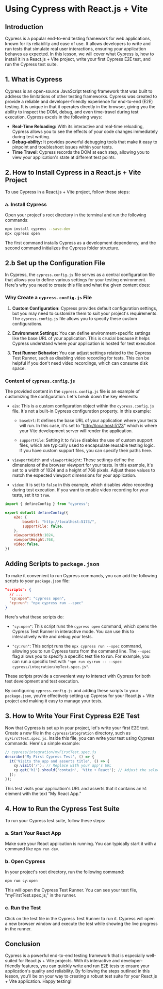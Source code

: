 # Using Cypress with React.js + Vite

## Introduction

Cypress is a popular end-to-end testing framework for web applications, known for its reliability and ease of use. It allows developers to write and run tests that simulate real user interactions, ensuring your application behaves as expected. In this lesson, we will cover what Cypress is, how to install it in a React.js + Vite project, write your first Cypress E2E test, and run the Cypress test suite.

## 1. What is Cypress

Cypress is an open-source JavaScript testing framework that was built to address the limitations of other testing frameworks. Cypress was created to provide a reliable and developer-friendly experience for end-to-end (E2E) testing. It is unique in that it operates directly in the browser, giving you the ability to inspect the DOM, debug, and even time-travel during test execution. Cypress excels in the following ways:

- **Real-Time Reloading:** With its interactive and real-time reloading, Cypress allows you to see the effects of your code changes immediately during test writing.
- **Debug-ability:** It provides powerful debugging tools that make it easy to pinpoint and troubleshoot issues within your tests.
- **Time Travel:** Cypress records the DOM at each step, allowing you to view your application's state at different test points.

## 2. How to Install Cypress in a React.js + Vite Project

To use Cypress in a React.js + Vite project, follow these steps:

### a. Install Cypress

Open your project's root directory in the terminal and run the following commands:

```bash
npm install cypress --save-dev
npx cypress open
```

The first command installs Cypress as a development dependency, and the second command initializes the Cypress folder structure.

## 2.b Set up the Configuration File

In Cypress, the `cypress.config.js` file serves as a central configuration file that allows you to define various settings for your testing environment. Here's why you need to create this file and what the given content does:

### Why Create a `cypress.config.js` File

1. **Custom Configuration:** Cypress provides default configuration settings, but you may need to customize them to suit your project's requirements. The `cypress.config.js` file allows you to specify these custom configurations.

2. **Environment Settings:** You can define environment-specific settings like the base URL of your application. This is crucial because it helps Cypress understand where your application is hosted for test execution.

3. **Test Runner Behavior:** You can adjust settings related to the Cypress Test Runner, such as disabling video recording for tests. This can be helpful if you don't need video recordings, which can consume disk space.

### Content of `cypress.config.js`

The provided content in the `cypress.config.js` file is an example of customizing the configuration. Let's break down the key elements:

- `e2e`: This is a custom configuration object within the `cypress.config.js` file. It's not a built-in Cypress configuration property. In this example:
  - `baseUrl`: It defines the base URL of your application where your tests will run. In this case, it's set to "[http://localhost:5173](http://localhost:5173)" which is where your Vite development server will render the application.

  - `supportFile`: Setting it to `false` disables the use of custom support files, which are typically used to encapsulate reusable testing logic. If you have custom support files, you can specify their paths here.

- `viewportWidth` and `viewportHeight`: These settings define the dimensions of the browser viewport for your tests. In this example, it's set to a width of 1024 and a height of 768 pixels. Adjust these values to match the expected viewport dimensions for your application.

- `video`: It is set to `false` in this example, which disables video recording during test execution. If you want to enable video recording for your tests, set it to `true`.

```js
import { defineConfig } from "cypress";

export default defineConfig({
    e2e: {
        baseUrl: "http://localhost:5173/",
        supportFile: false,
    },
    viewportWidth:1024,
    viewportHeight:768,
    video:false,
})
```

## Adding Scripts to `package.json`

To make it convenient to run Cypress commands, you can add the following scripts to your `package.json` file:

```json
"scripts": {
  // ...
  "cy:open": "cypress open",
  "cy:run": "npx cypress run --spec"
}
```

Here's what these scripts do:

- `"cy:open"`: This script runs the `cypress open` command, which opens the Cypress Test Runner in interactive mode. You can use this to interactively write and debug your tests.

- `"cy:run"`: This script runs the `npx cypress run --spec` command, allowing you to run Cypress tests from the command line. The `--spec` flag allows you to specify a specific test file to run. For example, you can run a specific test with `"npm run cy:run -- --spec cypress/integration/myTest.spec.js"`.

These scripts provide a convenient way to interact with Cypress for both test development and test execution.

By configuring `cypress.config.js` and adding these scripts to your `package.json`, you're effectively setting up Cypress for your React.js + Vite project and making it easy to manage your tests.

## 3. How to Write Your First Cypress E2E Test

Now that Cypress is set up in your project, let's write your first E2E test. Create a new file in the `cypress/integration` directory, such as `myFirstTest.spec.js`. Inside this file, you can write your test using Cypress commands. Here's a simple example:

```javascript
// cypress/integration/myFirstTest.spec.js
describe('My First Cypress Test', () => {
  it('Visits the app and asserts title', () => {
    cy.visit('/'); // Replace with your app's URL
    cy.get('h1').should('contain', 'Vite + React'); // Adjust the selector and text as needed
  });
});
```

This test visits your application's URL and asserts that it contains an `h1` element with the text "My React App."

## 4. How to Run the Cypress Test Suite

To run your Cypress test suite, follow these steps:

### a. Start Your React App

Make sure your React application is running. You can typically start it with a command like `npm run dev`.

### b. Open Cypress

In your project's root directory, run the following command:

```bash
npm run cy:open
```

This will open the Cypress Test Runner. You can see your test file, "myFirstTest.spec.js," in the runner.

### c. Run the Test

Click on the test file in the Cypress Test Runner to run it. Cypress will open a new browser window and execute the test while showing the live progress in the runner.

## Conclusion

Cypress is a powerful end-to-end testing framework that is especially well-suited for React.js + Vite projects. With its interactive and developer-friendly features, you can quickly write and run E2E tests to ensure your application's quality and reliability. By following the steps outlined in this lesson, you'll be on your way to creating a robust test suite for your React.js + Vite application. Happy testing!
